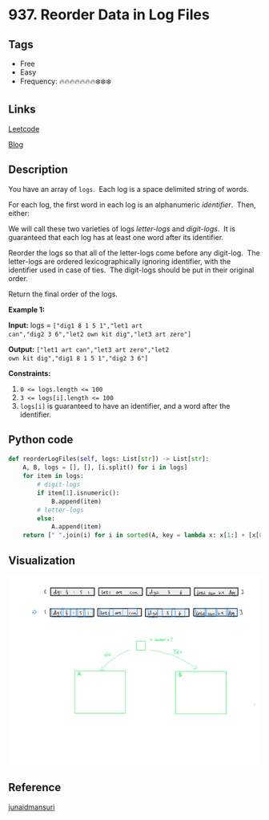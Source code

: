 # 937. Reorder Data in Log Files

## Tags

- Free
- Easy
- Frequency: :fire::fire::fire::fire::fire::fire::fire::snowflake::snowflake::snowflake:

## Links

[Leetcode](https://leetcode.com/problems/reorder-data-in-log-files/description/)

[Blog](http://206.81.6.248:12306/leetcode/reorder-data-in-log-files/description)

## Description

You have an array of <code>logs</code>.  Each log is a space delimited string of words.

For each log, the first word in each log is an alphanumeric <em>identifier</em>.  Then, either:

We will call these two varieties of logs <em>letter-logs</em> and <em>digit-logs</em>.  It is guaranteed that each log has at least one word after its identifier.

Reorder the logs so that all of the letter-logs come before any digit-log.  The letter-logs are ordered lexicographically ignoring identifier, with the identifier used in case of ties.  The digit-logs should be put in their original order.

Return the final order of the logs.

<strong>Example 1:</strong>

<strong>Input:</strong> logs = <code>["dig1 8 1 5 1","let1 art can","dig2 3 6","let2 own kit dig","let3 art zero"]</code>
  
<strong>Output:</strong> <code>["let1 art can","let3 art zero","let2 own kit dig","dig1 8 1 5 1","dig2 3 6"]</code>

<strong>Constraints:</strong>  
1. <code>0 <= logs.length <= 100</code>  
2. <code>3 <= logs[i].length <= 100</code>  
3. <code>logs[i]</code> is guaranteed to have an identifier, and a word after the identifier.

## Python code

```python
def reorderLogFiles(self, logs: List[str]) -> List[str]:
    A, B, logs = [], [], [i.split() for i in logs]
    for item in logs:
        # digit-logs
        if item[1].isnumeric():
            B.append(item)
        # letter-logs
        else:
            A.append(item)
    return [" ".join(i) for i in sorted(A, key = lambda x: x[1:] + [x[0]]) + B]
```

## Visualization

![gif](https://github.com/jshota/leetcode-solutions/blob/master/gifs/937.%20Reorder%20Data%20in%20Log%20Files.gif)

## Reference

[junaidmansuri](https://leetcode.com/problems/reorder-data-in-log-files/discuss/382667/Solution-in-Python-3-(beats-~100)-(five-lines))
